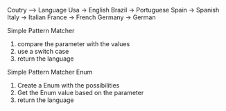 Coutry --> Language
Usa -> English
Brazil -> Portuguese
Spain -> Spanish
Italy -> Italian
France -> French
Germany -> German

Simple Pattern Matcher
1. compare the parameter with the values
2. use a switch case
3. return the language

Simple Pattern Matcher Enum
1. Create a Enum with the possibilities
2. Get the Enum value based on the parameter
3. return the language
